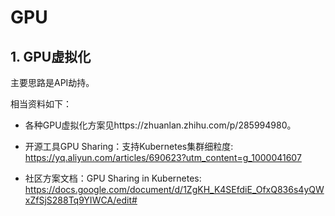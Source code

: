 # GPU

## 1. GPU虚拟化

主要思路是API劫持。

相当资料如下：

* 各种GPU虚拟化方案见https://zhuanlan.zhihu.com/p/285994980。

* 开源工具GPU Sharing：支持Kubernetes集群细粒度: https://yq.aliyun.com/articles/690623?utm_content=g_1000041607

* 社区方案文档：GPU Sharing in Kubernetes: https://docs.google.com/document/d/1ZgKH_K4SEfdiE_OfxQ836s4yQWxZfSjS288Tq9YIWCA/edit#